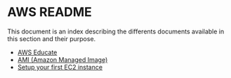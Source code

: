 # AWS README

This document is an index describing the differents documents available in this section and their purpose.

- [AWS Educate](./aws-educate.md)
- [AMI (Amazon Managed Image)](./amazon-managed-image.md)
- [Setup your first EC2 instance](./setup-ec2-instance.md)